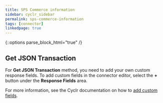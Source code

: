 ```yaml
---
title: SPS Commerce information
sidebar: cyclr_sidebar
permalink: sps-commerce-information
tags: [connector]
linkedpage: true
---
```

{::options parse_block_html="true" /}

<section class="card">

## Get JSON Transaction

For **Get JSON Transaction** method, you need to add your own custom response fields. To add custom fields in the connector editor, select  the
**+** button under the **Response Fields** area.

For more information, see the Cyclr documentation on how to [add custom fields](https://docs.cyclr.com/adding-custom-fields).
</section>
